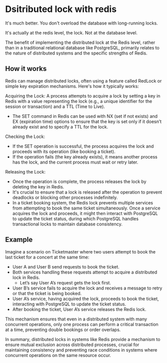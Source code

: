# Dsitributed lock with redis

It's much better. You don't overload the database with long-running locks.

It's actually at the redis level, the lock. Not at the database level.

The benefit of implementing the distributed lock at the Redis level, rather than in a traditional relational database like PostgreSQL, primarily relates to the nature of distributed systems and the specific strengths of Redis. 

## How it works

Redis can manage distributed locks, often using a feature called RedLock or simple key expiration mechanisms. Here's how it typically works:

Acquiring the Lock:
A process attempts to acquire a lock by setting a key in Redis with a value representing the lock (e.g., a unique identifier for the session or transaction) and a TTL (Time to Live).
- The SET command in Redis can be used with NX (set if not exists) and EX (expiration time) options to ensure that the key is set only if it doesn’t already exist and to specify a TTL for the lock.

Checking the Lock:
- If the SET operation is successful, the process acquires the lock and proceeds with its operation (like booking a ticket).
- If the operation fails (the key already exists), it means another process has the lock, and the current process must wait or retry later.

Releasing the Lock:
- Once the operation is complete, the process releases the lock by deleting the key in Redis.
- It's crucial to ensure that a lock is released after the operation to prevent deadlocks or blocking other processes indefinitely.
- In a ticket booking system, the Redis lock prevents multiple services from attempting to book the same ticket simultaneously. Once a service acquires the lock and proceeds, it might then interact with PostgreSQL to update the ticket status, during which PostgreSQL handles transactional locks to maintain database consistency.

## Example

Imagine a scenario on Ticketmaster where two users attempt to book the last ticket for a concert at the same time:

- User A and User B send requests to book the ticket.
- Both services handling these requests attempt to acquire a distributed lock in Redis.
  - Let’s say User A’s request gets the lock first.
- User B’s service fails to acquire the lock and receives a message to retry or that the ticket is being booked.
- User A’s service, having acquired the lock, proceeds to book the ticket, interacting with PostgreSQL to update the ticket status.
- After booking the ticket, User A’s service releases the Redis lock. 

This mechanism ensures that even in a distributed system with many concurrent operations, only one process can perform a critical transaction at a time, preventing double bookings or order overlaps.

In summary, distributed locks in systems like Redis provide a mechanism to ensure mutual exclusion across distributed processes, crucial for maintaining consistency and preventing race conditions in systems where concurrent operations on the same resource occur.
